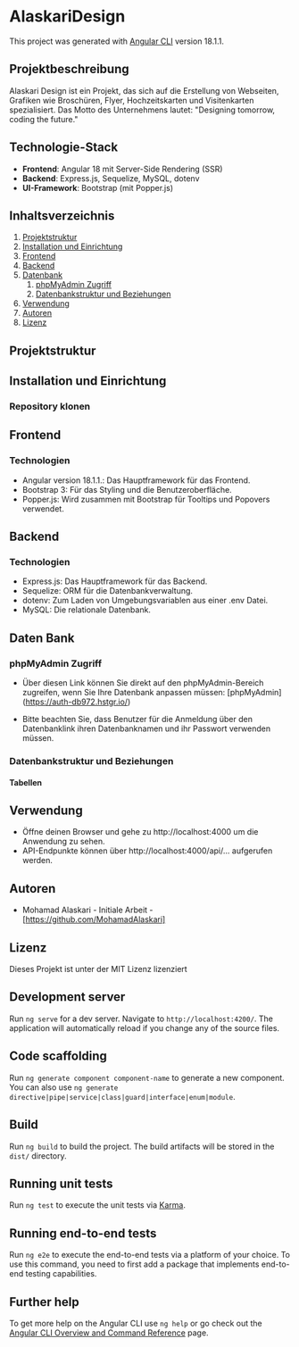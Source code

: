 # AlaskariDesign

This project was generated with [Angular CLI](https://github.com/angular/angular-cli) version 18.1.1.

## Projektbeschreibung

Alaskari Design ist ein Projekt, das sich auf die Erstellung von Webseiten, Grafiken wie Broschüren, Flyer, Hochzeitskarten und Visitenkarten spezialisiert. Das Motto des Unternehmens lautet: "Designing tomorrow, coding the future."

## Technologie-Stack

- **Frontend**: Angular 18 mit Server-Side Rendering (SSR)
- **Backend**: Express.js, Sequelize, MySQL, dotenv
- **UI-Framework**: Bootstrap (mit Popper.js)

## Inhaltsverzeichnis

1. [Projektstruktur](#projektstruktur)
2. [Installation und Einrichtung](#installation-und-einrichtung)
3. [Frontend](#frontend)
4. [Backend](#backend)
5. [Datenbank](#datenbank)
   1. [phpMyAdmin Zugriff](#phpmyadmin-zugriff)
   2. [Datenbankstruktur und Beziehungen](#datenbankstruktur-und-beziehungen)
6. [Verwendung](#verwendung)
7. [Autoren](#autoren)
8. [Lizenz](#lizenz)

## Projektstruktur

## Installation und Einrichtung

### Repository klonen

## Frontend

### Technologien

- Angular version 18.1.1.: Das Hauptframework für das Frontend.
- Bootstrap 3: Für das Styling und die Benutzeroberfläche.
- Popper.js: Wird zusammen mit Bootstrap für Tooltips und Popovers verwendet.

## Backend

### Technologien

- Express.js: Das Hauptframework für das Backend.
- Sequelize: ORM für die Datenbankverwaltung.
- dotenv: Zum Laden von Umgebungsvariablen aus einer .env Datei.
- MySQL: Die relationale Datenbank.

## Daten Bank

### phpMyAdmin Zugriff

- Über diesen Link können Sie direkt auf den phpMyAdmin-Bereich zugreifen, wenn Sie Ihre Datenbank anpassen müssen:
  [phpMyAdmin] (https://auth-db972.hstgr.io/)
  
- Bitte beachten Sie, dass Benutzer für die Anmeldung über den Datenbanklink ihren Datenbanknamen und ihr Passwort verwenden müssen.


### Datenbankstruktur und Beziehungen

#### Tabellen

## Verwendung

- Öffne deinen Browser und gehe zu http://localhost:4000 um die Anwendung zu sehen.
- API-Endpunkte können über http://localhost:4000/api/... aufgerufen werden.

## Autoren

- Mohamad Alaskari - Initiale Arbeit - [https://github.com/MohamadAlaskari]

## Lizenz

Dieses Projekt ist unter der MIT Lizenz lizenziert

## Development server

Run `ng serve` for a dev server. Navigate to `http://localhost:4200/`. The application will automatically reload if you change any of the source files.

## Code scaffolding

Run `ng generate component component-name` to generate a new component. You can also use `ng generate directive|pipe|service|class|guard|interface|enum|module`.

## Build

Run `ng build` to build the project. The build artifacts will be stored in the `dist/` directory.

## Running unit tests

Run `ng test` to execute the unit tests via [Karma](https://karma-runner.github.io).

## Running end-to-end tests

Run `ng e2e` to execute the end-to-end tests via a platform of your choice. To use this command, you need to first add a package that implements end-to-end testing capabilities.

## Further help

To get more help on the Angular CLI use `ng help` or go check out the [Angular CLI Overview and Command Reference](https://angular.dev/tools/cli) page.

```

```
